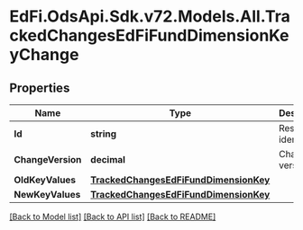 # EdFi.OdsApi.Sdk.v72.Models.All.TrackedChangesEdFiFundDimensionKeyChange

## Properties

Name | Type | Description | Notes
------------ | ------------- | ------------- | -------------
**Id** | **string** | Resource identifier | [optional] 
**ChangeVersion** | **decimal** | Change version | [optional] 
**OldKeyValues** | [**TrackedChangesEdFiFundDimensionKey**](TrackedChangesEdFiFundDimensionKey.md) |  | [optional] 
**NewKeyValues** | [**TrackedChangesEdFiFundDimensionKey**](TrackedChangesEdFiFundDimensionKey.md) |  | [optional] 

[[Back to Model list]](../README.md#documentation-for-models) [[Back to API list]](../README.md#documentation-for-api-endpoints) [[Back to README]](../README.md)

